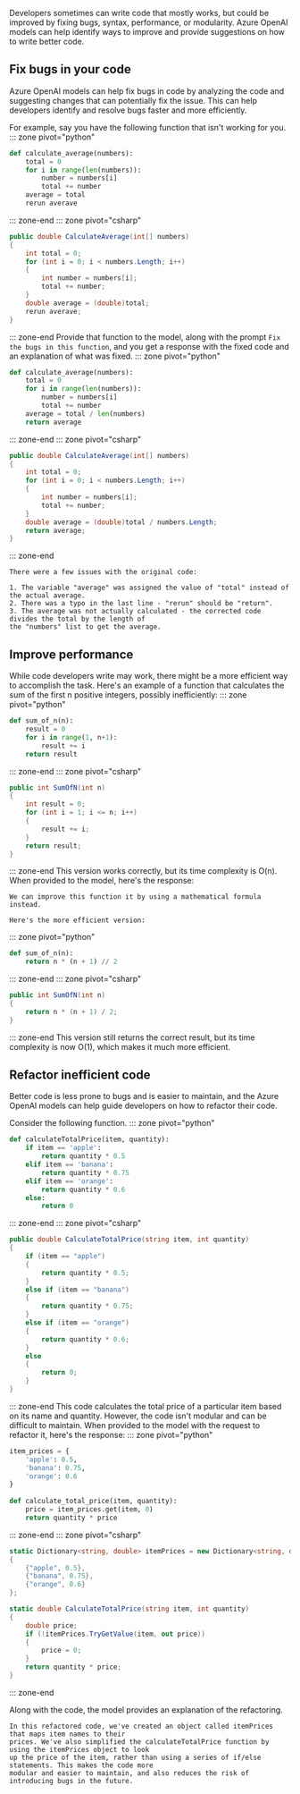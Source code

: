 Developers sometimes can write code that mostly works, but could be improved by fixing bugs, syntax, performance, or modularity. Azure OpenAI models can help identify ways to improve and provide suggestions on how to write better code.

## Fix bugs in your code

Azure OpenAI models can help fix bugs in code by analyzing the code and suggesting changes that can potentially fix the issue. This can help developers identify and resolve bugs faster and more efficiently.

For example, say you have the following function that isn't working for you.
::: zone pivot="python"

```python
def calculate_average(numbers):  
    total = 0  
    for i in range(len(numbers)):  
        number = numbers[i]  
        total += number  
    average = total  
    rerun averave  
```

::: zone-end
::: zone pivot="csharp"

```csharp
public double CalculateAverage(int[] numbers)
{
    int total = 0;
    for (int i = 0; i < numbers.Length; i++)
    {
        int number = numbers[i];
        total += number;
    }
    double average = (double)total;
    rerun averave;
}
```

::: zone-end
Provide that function to the model, along with the prompt `Fix the bugs in this function`, and you get a response with the fixed code and an explanation of what was fixed.
::: zone pivot="python"

```python
def calculate_average(numbers):  
    total = 0  
    for i in range(len(numbers)):  
        number = numbers[i]  
        total += number  
    average = total / len(numbers)  
    return average  
```

::: zone-end
::: zone pivot="csharp"

```csharp
public double CalculateAverage(int[] numbers)
{
    int total = 0;
    for (int i = 0; i < numbers.Length; i++)
    {
        int number = numbers[i];
        total += number;
    }
    double average = (double)total / numbers.Length;
    return average;
}
```

::: zone-end

```AI
There were a few issues with the original code:

1. The variable "average" was assigned the value of "total" instead of the actual average.
2. There was a typo in the last line - "rerun" should be "return".
3. The average was not actually calculated - the corrected code divides the total by the length of 
the "numbers" list to get the average.
```

## Improve performance

While code developers write may work, there might be a more efficient way to accomplish the task. Here's an example of a function that calculates the sum of the first n positive integers, possibly inefficiently:
::: zone pivot="python"

```python
def sum_of_n(n):
    result = 0
    for i in range(1, n+1):
        result += i
    return result
```

::: zone-end
::: zone pivot="csharp"

```csharp
public int SumOfN(int n)  
{  
    int result = 0;  
    for (int i = 1; i <= n; i++)  
    {  
        result += i;  
    }  
    return result;  
}  
```

::: zone-end
This version works correctly, but its time complexity is O(n). When provided to the model, here's the response:

```AI
We can improve this function it by using a mathematical formula instead.

Here's the more efficient version:
```

::: zone pivot="python"

```python
def sum_of_n(n):
    return n * (n + 1) // 2
```

::: zone-end
::: zone pivot="csharp"

```csharp
public int SumOfN(int n)  
{  
    return n * (n + 1) / 2;  
}  
```

::: zone-end
This version still returns the correct result, but its time complexity is now O(1), which makes it much more efficient.

## Refactor inefficient code

Better code is less prone to bugs and is easier to maintain, and the Azure OpenAI models can help guide developers on how to refactor their code.

Consider the following function.
::: zone pivot="python"

```python
def calculateTotalPrice(item, quantity):
    if item == 'apple':
        return quantity * 0.5
    elif item == 'banana':
        return quantity * 0.75
    elif item == 'orange':
        return quantity * 0.6
    else:
        return 0
```

::: zone-end
::: zone pivot="csharp"

```csharp
public double CalculateTotalPrice(string item, int quantity)
{
    if (item == "apple")
    {
        return quantity * 0.5;
    }
    else if (item == "banana")
    {
        return quantity * 0.75;
    }
    else if (item == "orange")
    {
        return quantity * 0.6;
    }
    else
    {
        return 0;
    }
}
```

::: zone-end
This code calculates the total price of a particular item based on its name and quantity. However, the code isn't modular and can be difficult to maintain. When provided to the model with the request to refactor it, here's the response:
::: zone pivot="python"

```python
item_prices = {  
    'apple': 0.5,  
    'banana': 0.75,  
    'orange': 0.6  
}  
  
def calculate_total_price(item, quantity):  
    price = item_prices.get(item, 0)  
    return quantity * price  
```

::: zone-end
::: zone pivot="csharp"

```csharp
static Dictionary<string, double> itemPrices = new Dictionary<string, double>()  
{  
    {"apple", 0.5},  
    {"banana", 0.75},  
    {"orange", 0.6}  
};  

static double CalculateTotalPrice(string item, int quantity)  
{  
    double price;  
    if (!itemPrices.TryGetValue(item, out price))  
    {  
        price = 0;  
    }  
    return quantity * price;  
}  
```

::: zone-end

Along with the code, the model provides an explanation of the refactoring.

```AI
In this refactored code, we've created an object called itemPrices that maps item names to their 
prices. We've also simplified the calculateTotalPrice function by using the itemPrices object to look 
up the price of the item, rather than using a series of if/else statements. This makes the code more 
modular and easier to maintain, and also reduces the risk of introducing bugs in the future.
```

